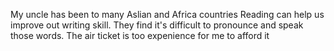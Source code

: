 My uncle has been to many Aslian and Africa countries
Reading can help us improve out writing skill.
They find it's difficult to pronounce and speak those words.
The air ticket is too expenience for me to afford it
